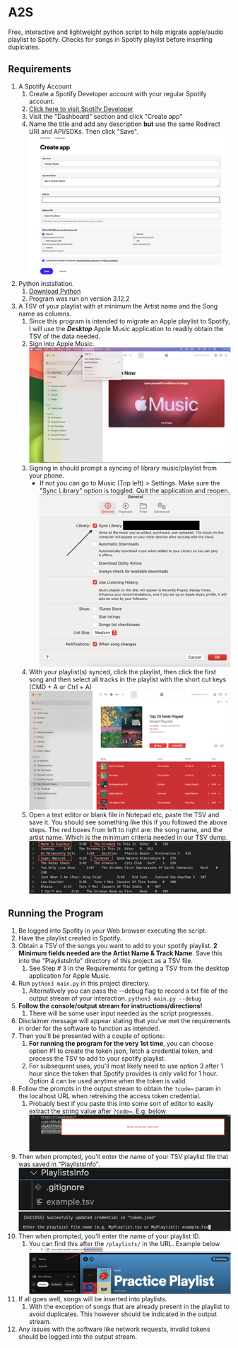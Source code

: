 # A2S
Free, interactive and lightweight python script to help migrate apple/audio playlist to Spotify. Checks for songs in Spotify playlist before inserting duplciates.

## Requirements
1. A Spotify Account
   1. Create a Spotify Developer account with your regular Spotify account.
   2. [Click here to visit Spotify Developer](https://developer.spotify.com/)
   3. Visit the "Dashboard" section and click "Create app"
   4. Name the title and add any description **but** use the same Redirect URI and API/SDKs. Then click "Save".
      ![](./photos/create_app_specs.png)
2. Python installation.
   1. [Download Python](https://www.python.org/downloads/)
   2. Program was run on version 3.12.2
3. A TSV of your playlist with at minimum the Artist name and the Song name as columns.
   1. Since this program is intended to migrate an Apple playlist to Spotify, I will use the ***Desktop*** Apple Music application to readily obtain the TSV of the data needed.
   2. Sign into Apple Music.
        ![](./photos/apple_music_sign_in.png)
   3. Signing in should prompt a syncing of library music/playlist from your phone.
      - If not you can go to Music (Top left) > Settings. Make sure the "Sync Library" option is toggled. Quit the application and reopen.
        ![](./photos/music_settings.png)
   4. With your playlist(s) synced, click the playlist, then click the first song and then select all tracks in the playlist with the short cut keys (CMD + A or Ctrl + A)
        ![](./photos/playlists_selection.png)
   5. Open a text editor or blank file in Notepad etc, paste the TSV and save it. You should see something like this if you followed the above steps. The red boxes from left to right are: the song name, and the artist name. Which is the minimum criteria needed in our TSV dump.
        ![](./photos/tsv_example.png)

## Running the Program
1. Be logged into Spofity in your Web browser executing the script.
2. Have the playlist created in Spotify.
3. Obtain a TSV of the songs you want to add to your spotify playlist. **2 Minimum fields needed are the Artist Name & Track Name**. Save this into the "PlaylistsInfo" directory of this project as a TSV file.
   1. See Step # 3 in the Requirements for getting a TSV from the desktop application for Apple Music.
4. Run ```python3 main.py``` in this project directory.
   1. Alternatively you can pass the --debug flag to record a txt file of the output stream of your interaction. ```python3 main.py --debug```
5. **Follow the console/output stream for instructions/directions!** 
   1. There will be some user input needed as the script progresses.
6. Disclaimer message will appear stating that you've met the requirements in order for the software to function as intended.
7. Then you'll be presented with a couple of options:
   1. **For running the program for the very 1st time**, you can choose option #1 to create the token json, fetch a credential token, and process the TSV to add to your spotify playlist.
   2. For subsequent uses, you'll most likely need to use option 3 after 1 hour since the token that Spotify provides is only valid for 1 hour. Option 4 can be used anytime when the token is valid.
8. Follow the prompts in the output stream to obtain the ```?code=``` param in the localhost URL when retreiving the access token credential.
   1. Probably best if you paste this into some sort of editor to easily extract the string value after ```?code=```. E.g. below
   ![](./photos/editor_url_code_example.png)
9. Then when prompted, you'll enter the name of your TSV playlist file that was saved in "PlaylistsInfo".
   ![TSV example saved in directory](./photos/playlist_tsv_saved.png)
   ![TSV file name input in program](./photos/playlist_tsv_input.png)
10. Then when prompted, you'll enter the name of your playlist ID.
    1. You can find this after the ```/playlists/``` in the URL. Example below
   ![Playlist ID Example](./photos/playlist_id_example.png)
11. If all goes well, songs will be inserted into playlists.
    1.  With the exception of songs that are already present in the playlist to avoid duplicates. This however should be indicated in the output stream.
12. Any issues with the software like network requests, invalid tokens should be logged into the output stream.
